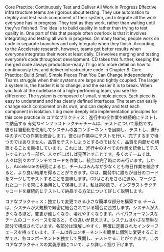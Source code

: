 Core Practice: Continuously Test and Deliver All Work in Progress Effective infrastructure teams are rigorous about testing. They use automation to deploy and test each component of their system, and integrate all the work everyone has in progress. They test as they work, rather than waiting until they’ve finished. The idea is to build quality in rather than trying to test quality in. One part of this that people often overlook is that it involves integrating and testing all work in progress. On many teams, people work on code in separate branches and only integrate when they finish. According to the Accelerate research, however, teams get better results when everyone integrates their work at least daily. CI involves merging and testing everyone’s code throughout development. CD takes this further, keeping the merged code always production-ready. I’ll go into more detail on how to continuously test and deliver infrastructure code in Chapter 8. Core Practice: Build Small, Simple Pieces That You Can Change Independently Teams struggle when their systems are large and tightly coupled. The larger a system is, the harder it is to change, and the easier it is to break. When you look at the codebase of a high-performing team, you see the difference. The system is composed of small, simple pieces. Each piece is easy to understand and has clearly defined interfaces. The team can easily change each component on its own, and can deploy and test each component in isolation. I dig more deeply into implementation principles for this core practice in
コアなプラクティス：進行中の全作業を継続的にテストして納品する 有効なインフラストラクチャチームは、テストについて厳格です。彼らは自動化を使用してシステムの各コンポーネントを展開し、テストし、進行中のすべての作業を統合します。彼らは作業中にテストを行い、完了するまで待つのではありません。品質をテストしようとするのではなく、品質を内部から構築することを目指しています。これには、進行中のすべての作業を統合してテストするという一部が、人々がしばしば見落とすことです。多くのチームでは、人々は別々のブランチでコードを作業し、統合は完了時にのみ行います。しかし、Accelerateの研究によると、チームはみんなが少なくとも毎日作業を統合すると、より良い結果を得ることができます。CIは、開発中に誰もが自分のコードをマージしてテストすることを意味します。CDはこれをさらに進め、マージされたコードを常に本番用として保持します。私は第8章で、インフラストラクチャコードを継続的にテストして納品する方法について詳しく説明します。

コアなプラクティス：独立して変更できる小さな簡単な部分を構築する チームは、システムが大規模で緊密に結合されている場合に苦労します。システムが大きくなるほど、変更が難しくなり、壊れやすくなります。ハイパフォーマンスなチームのコードベースを見ると、その違いが見えます。システムは小さな簡単な部分で構成されています。各部分は理解しやすく、明確に定義されたインターフェースを持っています。チームは各コンポーネントを簡単に個別に変更することができ、各コンポーネントを独立して展開し、テストすることができます。このコアなプラクティスの実装原則について、より詳しく掘り下げます。